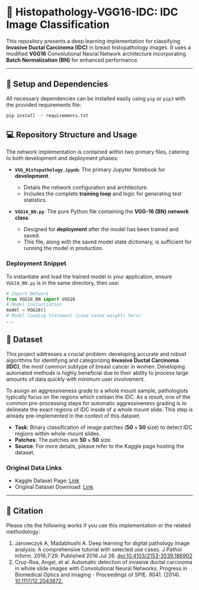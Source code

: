 # 🔬 Histopathology-VGG16-IDC: IDC Image Classification

This repository presents a deep learning implementation for classifying **Invasive Ductal Carcinoma ($\text{IDC}$)** in breast histopathology images. It uses a modified **VGG16** Convolutional Neural Network architecture incorporating **Batch Normalization ($\text{BN}$)** for enhanced performance.

---

## 🚀 Setup and Dependencies

All necessary dependencies can be installed easily using `pip` or `pip3` with the provided requirements file:

```bash
pip install -r requirements.txt
```

## 💻 Repository Structure and Usage

The network implementation is contained within two primary files, catering to both development and deployment phases:

* **`VGG_Histopathology.ipynb`**: The primary Jupyter Notebook for **development**.
    * Details the network configuration and architecture.
    * Includes the complete **training loop** and logic for generating test statistics.

* **`VGG16_BN.py`**: The pure Python file containing the **VGG-16 ($\text{BN}$) network class**.
    * Designed for **deployment** after the model has been trained and saved.
    * This file, along with the saved model state dictionary, is sufficient for running the model in production.

### **Deployment Snippet**

To instantiate and load the trained model in your application, ensure `VGG16_BN.py` is in the same directory, then use:

```python
# Import Network
from VGG16_BN import VGG16
# Model Instantiation
model = VGG16()
# Model loading Statement (Load saved weights here)
...
```
## 🧬 Dataset

This project addresses a crucial problem: developing accurate and robust algorithms for identifying and categorizing **Invasive Ductal Carcinoma ($\text{IDC}$)**, the most common subtype of breast cancer in women. Developing automated methods is highly beneficial due to their ability to process large amounts of data quickly with minimum user involvement.

To assign an aggressiveness grade to a whole mount sample, pathologists typically focus on the regions which contain the $\text{IDC}$. As a result, one of the common pre-processing steps for automatic aggressiveness grading is to delineate the exact regions of $\text{IDC}$ inside of a whole mount slide. This step is already pre-implemented in the context of this dataset.

* **Task**: Binary classification of image patches ($\mathbf{50} \times \mathbf{50}$ size) to detect $\text{IDC}$ regions within whole-mount slides.
* **Patches**: The patches are $\mathbf{50} \times \mathbf{50}$ size.
* **Source**: For more details, please refer to the Kaggle page hosting the dataset.

### **Original Data Links**

* Kaggle Dataset Page: [Link](https://www.kaggle.com/paultimothymooney/breast-histopathology-images)
* Original Dataset Download: [Link](http://gleason.case.edu/webdata/jpi-dl-tutorial/IDC_regular_ps50_idx5.zip)

---

## 📝 Citation

Please cite the following works if you use this implementation or the related methodology:

1.  Janowczyk A, Madabhushi A. Deep learning for digital pathology image analysis: A comprehensive tutorial with selected use cases. J Pathol Inform. 2016;7:29. Published 2016 Jul 26. [doi:10.4103/2153-3539.186902](https://pubmed.ncbi.nlm.nih.gov/27563488/)
2.  Cruz-Roa, Angel, et al. Automatic detection of invasive ductal carcinoma in whole slide images with Convolutional Neural Networks. Progress in Biomedical Optics and Imaging - Proceedings of SPIE. 9041. (2014). [10.1117/12.2043872.](https://spie.org/Publications/Proceedings/Paper/10.1117/12.2043872)
